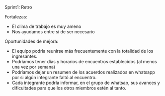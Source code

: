 Sprint1: Retro

Fortalezas:
- El clima de trabajo es muy ameno
- Nos ayudamos entre sí de ser necesario

Oportunidades de mejora: 
- El equipo podría reunirse más frecuentemente con la totalidad de los ingresantes. 
- Podríamos tener días y horarios de encuentros establecidos (al menos una vez por semana)
- Podríamos dejar un resumen de los acuerdos realizados en whatsapp por si algún integrante faltó al encuentro. 
- Cada integrante podría informar, en el grupo de whatsap, sus avances y dificultades para que los otros miembros estén al tanto. 


